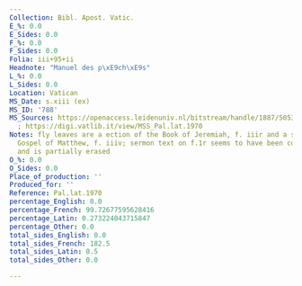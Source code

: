 ```yaml
---
Collection: Bibl. Apost. Vatic.
E_%: 0.0
E_Sides: 0.0
F_%: 0.0
F_Sides: 0.0
Folia: iii+95+ii
Headnote: "Manuel des p\xE9ch\xE9s"
L_%: 0.0
L_Sides: 0.0
Location: Vatican
MS_Date: s.xiii (ex)
MS_ID: '788'
MS_Sources: https://openaccess.leidenuniv.nl/bitstream/handle/1887/50536/MurchisonPQ95_2W24424.pdf?sequence=1
  ; https://digi.vatlib.it/view/MSS_Pal.lat.1970
Notes: fly leaves are a ection of the Book of Jeremiah, f. iiir and a section of the
  Gospel of Matthew, f. iiiv; sermon text on f.1r seems to have been copied earlier
  and is partially erased
O_%: 0.0
O_Sides: 0.0
Place_of_production: ''
Produced_for: ''
Reference: Pal.lat.1970
percentage_English: 0.0
percentage_French: 99.72677595628416
percentage_Latin: 0.273224043715847
percentage_Other: 0.0
total_sides_English: 0.0
total_sides_French: 182.5
total_sides_Latin: 0.5
total_sides_Other: 0.0

---
```

